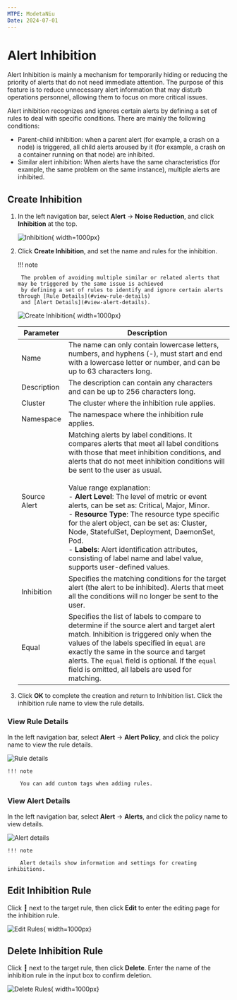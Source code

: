 ```yaml
---
MTPE: ModetaNiu
Date: 2024-07-01
---
```


# Alert Inhibition

Alert Inhibition is mainly a mechanism for temporarily hiding or reducing the priority of alerts that do not need 
immediate attention. The purpose of this feature is to reduce unnecessary alert information that may disturb 
operations personnel, allowing them to focus on more critical issues.

Alert inhibition recognizes and ignores certain alerts by defining a set of rules to deal with specific conditions. 
There are mainly the following conditions:

- Parent-child inhibition: when a parent alert (for example, a crash on a node) is triggered, all child alerts aroused by 
  it (for example, a crash on a container running on that node) are inhibited.
- Similar alert inhibition: When alerts have the same characteristics (for example, the same problem on the same instance), 
  multiple alerts are inhibited.

## Create Inhibition

1. In the left navigation bar, select **Alert** -> **Noise Reduction**, and click **Inhibition** at the top.

    ![Inhibition](../../images/inhibition01.png){ width=1000px}

2. Click **Create Inhibition**, and set the name and rules for the inhibition.

    !!! note

        The problem of avoiding multiple similar or related alerts that may be triggered by the same issue is achieved 
        by defining a set of rules to identify and ignore certain alerts through [Rule Details](#view-rule-details) 
        and [Alert Details](#view-alert-details).

    ![Create Inhibition](../../images/inhibition02.png){ width=1000px}

    | Parameter | Description |
    | ---- | ---- |
    | Name | The name can only contain lowercase letters, numbers, and hyphens (-), must start and end with a lowercase letter or number, and can be up to 63 characters long. |
    | Description | The description can contain any characters and can be up to 256 characters long. |
    | Cluster | The cluster where the inhibition rule applies. |
    | Namespace | The namespace where the inhibition rule applies. |
    | Source Alert | Matching alerts by label conditions. It compares alerts that meet all label conditions with those that meet inhibition conditions, and alerts that do not meet inhibition conditions will be sent to the user as usual. <br /><br />Value range explanation:<br /> - **Alert Level**: The level of metric or event alerts, can be set as: Critical, Major, Minor.<br /> - **Resource Type**: The resource type specific for the alert object, can be set as: Cluster, Node, StatefulSet, Deployment, DaemonSet, Pod. <br /> - **Labels**: Alert identification attributes, consisting of label name and label value, supports user-defined values. |
    | Inhibition | Specifies the matching conditions for the target alert (the alert to be inhibited). Alerts that meet all the conditions will no longer be sent to the user. |
    | Equal | Specifies the list of labels to compare to determine if the source alert and target alert match. Inhibition is triggered only when the values of the labels specified in `equal` are exactly the same in the source and target alerts. The `equal` field is optional. If the `equal` field is omitted, all labels are used for matching. |

3. Click **OK** to complete the creation and return to Inhibition list. Click the inhibition rule name to view the rule details.

### View Rule Details

In the left navigation bar, select **Alert** -> **Alert Policy**, and click the policy name to view the rule details.

  ![Rule details](../../image/inhibition.png)

    !!! note

        You can add cuntom tags when adding rules.

### View Alert Details

In the left navigation bar, select **Alert** -> **Alerts**, and click the policy name to view details.

  ![Alert details](../../image/inhibition-01.png)

    !!! note

        Alert details show information and settings for creating inhibitions.

## Edit Inhibition Rule

Click **┇** next to the target rule, then click **Edit** to enter the editing page for the inhibition rule.

![Edit Rules](../../images/inhibition03.png){ width=1000px}

## Delete Inhibition Rule

Click **┇** next to the target rule, then click **Delete**. Enter the name of the inhibition rule in the input box 
to confirm deletion.

![Delete Rules](../../images/inhibition04.png){ width=1000px}
